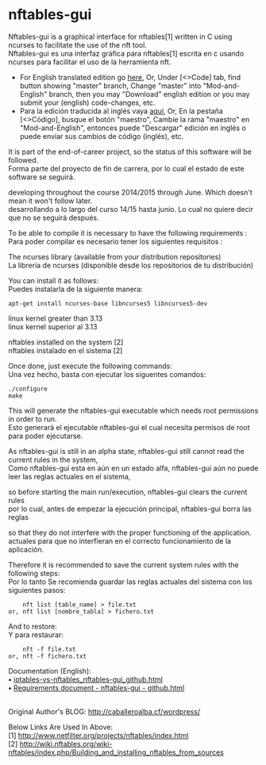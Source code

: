 # nftables-gui
Nftables-gui is a graphical interface for nftables[1] written in C using ncurses to facilitate the use of the nft tool.  
Nftables-gui es una interfaz gráfica para nftables[1] escrita en c usando ncurses para facilitar el uso de la herramienta nft.
* For English translated edition go <a href="https://github.com/atErik/nftables-gui/tree/Mod-and-English">here</a>, Or, Under &#91;&lt;&gt;Code&#93; tab, find button showing "master" branch, Change "master" into "Mod-and-English" branch, then you may "Download" english edition or you may submit your (english) code-changes, etc.
* Para la edición traducida al inglés vaya <a href="https://github.com/atErik/nftables-gui/tree/Mod-and-English">aquí</a>, Or, En la pestaña &#91;&lt;&gt;Código&#93;, busque el botón "maestro", Cambie la rama "maestro" en "Mod-and-English", entonces puede "Descargar" edición en inglés o puede enviar sus cambios de código (inglés), etc.

It is part of the end-of-career project, so the status of this software will be followed.  
Forma parte del proyecto de fin de carrera, por lo cual el estado de este software se seguirá.

developing throughout the course 2014/2015 through June. Which doesn't mean it won't follow later.  
desarrollando a lo largo del curso 14/15 hasta junio. Lo cual no quiere decir que no se seguirá después.

To be able to compile it is necessary to have the following requirements :  
Para poder compilar es necesario tener los siguientes requisitos :

The ncurses library (available from your distribution repositories)  
La librería de ncurses (disponible desde los repositorios de tu distribución)

You can install it as follows:  
Puedes instalarla de la siguiente manera:

	apt-get install ncurses-base libncurses5 libncurses5-dev

linux kernel greater than 3.13  
linux kernel superior al 3.13

nftables installed on the system [2]  
nftables instalado en el sistema [2]

Once done, just execute the following commands:  
Una vez hecho, basta con ejecutar los siguentes comandos:

	./configure
	make

This will generate the nftables-gui executable which needs root permissions in order to run.  
Esto generará el ejecutable nftables-gui el cual necesita permisos de root para poder ejecutarse.

As nftables-gui is still in an alpha state, nftables-gui still cannot read the current rules in the system,  
Como nftables-gui esta en aún en un estado alfa, nftables-gui aún no puede leer las reglas actuales en el sistema,

so before starting the main run/execution, nftables-gui clears the current rules  
por lo cual, antes de empezar la ejecución principal, nftables-gui borra las reglas

so that they do not interfere with the proper functioning of the application.  
actuales para que no interfieran en el correcto funcionamiento de la aplicación.

Therefore it is recommended to save the current system rules with the following steps:  
Por lo tanto Se recomienda guardar las reglas actuales del sistema con los siguientes pasos:

	    nft list [table_name] > file.txt
	or, nft list [nombre_tabla] > fichero.txt

And to restore:  
Y para restaurar:

	    nft -f file.txt
	or, nft -f fichero.txt


Documentation (English):<br />
<b>•</b> <a href="https://htmlpreview.github.io/?https://github.com/atErik/nftables-gui/blob/Mod-and-English/Documentation%28English%29/iptables-vs-nftables%5Fnftables-gui%5Fgithub.html">iptables-vs-nftables_nftables-gui_github.html</a><br />
<b>•</b> <a href="https://htmlpreview.github.io/?https://github.com/atErik/nftables-gui/blob/Mod-and-English/Documentation%28English%29/Requirements%20document%20-%20nftables-gui%20-%20github.html">Requirements document - nftables-gui - github.html</a><br />
<br />

Original Author's BLOG: http://caballeroalba.cf/wordpress/

Below Links Are Used In Above:  
[1] http://www.netfilter.org/projects/nftables/index.html  
[2] http://wiki.nftables.org/wiki-nftables/index.php/Building_and_installing_nftables_from_sources
